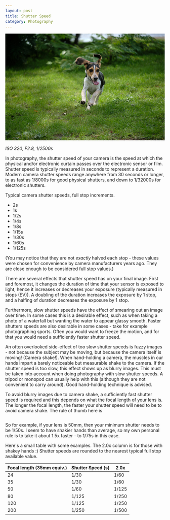 ```yaml
---
layout: post
title: Shutter Speed
category: Photography
---
```


![image](/images/XT3F6887-1080.jpg)

_ISO 320, F2.8, 1/2500s_

In photography, the shutter speed of your camera is the speed at which the physical and/or electronic curtain passes over the electronic sensor or film.  Shutter speed is typically measured in seconds to represent a duration.  Modern camera shutter speeds range anywhere from 30 seconds or longer, to as fast as 1/8000s for good physical shutters, and down to 1/32000s for electronic shutters.

Typical camera shutter speeds, full stop increments.
* 2s
* 1s
* 1/2s
* 1/4s
* 1/8s
* 1/15s
* 1/30s
* 1/60s
* 1/125s

(You may notice that they are not _exactly_ halved each stop - these values were chosen for convenience by camera manufacturers years ago.  They are close enough to be considered full stop values.)

There are several effects that shutter speed has on your final image.  First and foremost, it changes the duration of time that your sensor is exposed to light, hence it increases or decreases your exposure (typically measured in stops (EV)).  A doubling of the duration increases the exposure by 1 stop, and a halfing of duration decreases the exposure by 1 stop.

Furthermore, slow shutter speeds have the effect of smearing out an image over time.  In some cases this is a desirable effect, such as when taking a photo of a waterfall but wanting the water to appear glassy smooth.  Faster shutters speeds are also desirable in some cases - take for example photographing sports.  Often you would want to freeze the motion, and for that you would need a sufficiently faster shutter speed.

An often overlooked side-effect of too slow shutter speeds is fuzzy images - not because the subject may be moving, but because the camera itself is moving! (Camera shake!).  When hand-holding a camera, the muscles in our hands impart a barely noticeable but measurable shake to the camera.  If the shutter speed is too slow, this effect shows up as blurry images.  This must be taken into account when doing photography with slow shutter speeds.  A tripod or monopod can usually help with this (although they are not convenient to carry around).  Good hand-holding technique is advised.

To avoid blurry images due to camera shake, a sufficiently fast shutter speed is required and this depends on what the focal length of your lens is.  The longer the focal length, the faster your shutter speed will need to be to avoid camera shake.  The rule of thumb here is 

```shutter speed = 1/(focal length in 35mm equiv)
```

So for example, if your lens is 50mm, then your minimum shutter needs to be 1/50s.  I seem to have shakier hands than average, so my own personal rule is to take it about 1.5x faster - to 1/75s in this case.

Here's a small table with some examples.  The 2.0x column is for those with shakey hands :) Shutter speeds are rounded to the nearest typical full stop available value.

| Focal length (35mm equiv.) | Shutter Speed (s) | 2.0x  |
| -------------------------- | ----------------- | ----- |
| 24                         | 1/30              | 1/60  |
| 35                         | 1/30              | 1/60  |
| 50                         | 1/60              | 1/125 |
| 80                         | 1/125             | 1/250 |
| 120                        | 1/125             | 1/250 |
| 200                        | 1/250             | 1/500 |

